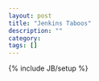 ```yaml
---
layout: post
title: "Jenkins Taboos"
description: ""
category: 
tags: []
---
```

{% include JB/setup %}
